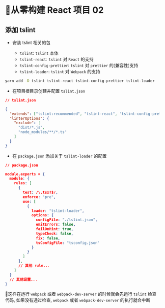 # 从零构建 React 项目 02

## 添加 tslint

* 安装 tslint 相关的包

  * `tslint`: `tslint` 本体
  * `tslint-react`: `tslint` 对 `React` 的支持
  * `tslint-config-prettier`: `tslint` 对 `prettier` 的(兼容性)支持
  * `tslint-loader`: `tslint` 对 `Webpack` 的支持

```bash
yarn add -D tslint tslint-react tslint-config-prettier tslint-loader
```

* 在项目根目录创建并配置 `tslint.json`

```json
// tslint.json

{
  "extends": ["tslint:recommended", "tslint-react", "tslint-config-prettier"],
  "linterOptions": {
    "exclude": [
      "dist/*.js",
      "node_modules/**/*.ts"
    ]
  }
}
```

* 在 `package.json` 添加关于 `tslint-loader` 的配置

```json
// package.json

module.exports = {
  module: {
    rules: [
      {
        test: /\.tsx?$/,
        enforce: "pre",
        use: [
          {
            loader: "tslint-loader",
            options: {
              configFile: "./tslint.json",
              emitErrors: false,
              failOnHint: true,
              typeCheck: false,
              fix: false,
              tsConfigFile: "tsconfig.json"
            }
          }
        ]
      },
      // 其他 rule...
    ]
  }
  // 其他设置...
}
```

这样在运行 `webpack` 或者 `webpack-dev-server` 的时候就会先运行 `tslint` 检查代码, 如果没有通过检查, `webpack` 或者 `webpack-dev-server` 的执行就会中断